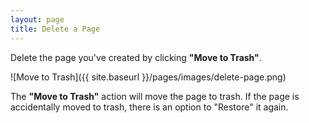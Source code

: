 ```yaml
---
layout: page
title: Delete a Page
---
```


Delete the page you've created by clicking **"Move to Trash"**.

![Move to Trash]({{ site.baseurl }}/pages/images/delete-page.png)

The **"Move to Trash"** action will move the page to trash. If the page is accidentally moved to trash, there is an option to "Restore" it again.
